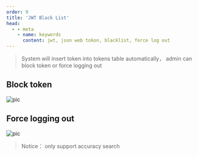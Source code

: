 ```yaml
---
order: 9
title: 'JWT Black List'
head:
  - - meta
    - name: keywords
      content: jwt, json web tokon, blacklist, force log out
---
```


> System will insert token into tokens table automatically， admin can block token or force logging out

## Block token

![pic](/assets/block_token_en.png)

## Force logging out

![pic](/assets/force_log_out_en.png)

> Notice： only support accuracy search

